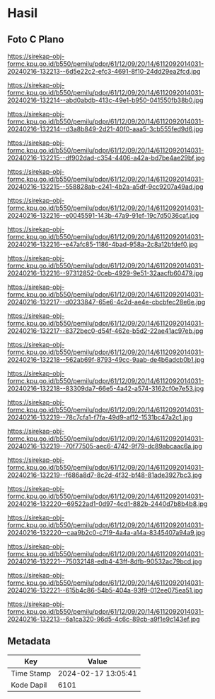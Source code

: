 # Hasil

## Foto C Plano

https://sirekap-obj-formc.kpu.go.id/b550/pemilu/pdpr/61/12/09/20/14/6112092014031-20240216-132213--6d5e22c2-efc3-4691-8f10-24dd29ea2fcd.jpg

https://sirekap-obj-formc.kpu.go.id/b550/pemilu/pdpr/61/12/09/20/14/6112092014031-20240216-132214--abd0abdb-413c-49e1-b950-041550fb38b0.jpg

https://sirekap-obj-formc.kpu.go.id/b550/pemilu/pdpr/61/12/09/20/14/6112092014031-20240216-132214--d3a8b849-2d21-40f0-aaa5-3cb555fed9d6.jpg

https://sirekap-obj-formc.kpu.go.id/b550/pemilu/pdpr/61/12/09/20/14/6112092014031-20240216-132215--df902dad-c354-4406-a42a-bd7be4ae29bf.jpg

https://sirekap-obj-formc.kpu.go.id/b550/pemilu/pdpr/61/12/09/20/14/6112092014031-20240216-132215--558828ab-c241-4b2a-a5df-9cc9207a49ad.jpg

https://sirekap-obj-formc.kpu.go.id/b550/pemilu/pdpr/61/12/09/20/14/6112092014031-20240216-132216--e0045591-143b-47a9-91ef-19c7d5036caf.jpg

https://sirekap-obj-formc.kpu.go.id/b550/pemilu/pdpr/61/12/09/20/14/6112092014031-20240216-132216--e47afc85-1186-4bad-958a-2c8a12bfdef0.jpg

https://sirekap-obj-formc.kpu.go.id/b550/pemilu/pdpr/61/12/09/20/14/6112092014031-20240216-132216--97312852-0ceb-4929-9e51-32aacfb60479.jpg

https://sirekap-obj-formc.kpu.go.id/b550/pemilu/pdpr/61/12/09/20/14/6112092014031-20240216-132217--d0233847-65e6-4c2d-ae4e-cbcbfec28e6e.jpg

https://sirekap-obj-formc.kpu.go.id/b550/pemilu/pdpr/61/12/09/20/14/6112092014031-20240216-132217--8372bec0-d54f-462e-b5d2-22ae41ac97eb.jpg

https://sirekap-obj-formc.kpu.go.id/b550/pemilu/pdpr/61/12/09/20/14/6112092014031-20240216-132218--562ab69f-8793-49cc-9aab-de4b6adcb0b1.jpg

https://sirekap-obj-formc.kpu.go.id/b550/pemilu/pdpr/61/12/09/20/14/6112092014031-20240216-132218--83309da7-66e5-4a42-a574-3162cf0e7e53.jpg

https://sirekap-obj-formc.kpu.go.id/b550/pemilu/pdpr/61/12/09/20/14/6112092014031-20240216-132219--78c7cfa1-f7fa-49d9-af12-1531bc47a2c1.jpg

https://sirekap-obj-formc.kpu.go.id/b550/pemilu/pdpr/61/12/09/20/14/6112092014031-20240216-132219--70f77505-aec6-4742-9f79-dc89abcaac6a.jpg

https://sirekap-obj-formc.kpu.go.id/b550/pemilu/pdpr/61/12/09/20/14/6112092014031-20240216-132219--f686a8d7-8c2d-4f32-bf48-81ade3927bc3.jpg

https://sirekap-obj-formc.kpu.go.id/b550/pemilu/pdpr/61/12/09/20/14/6112092014031-20240216-132220--69522ad1-0d97-4cd1-882b-2440d7b8b4b8.jpg

https://sirekap-obj-formc.kpu.go.id/b550/pemilu/pdpr/61/12/09/20/14/6112092014031-20240216-132220--caa9b2c0-c719-4a4a-a14a-8345407a94a9.jpg

https://sirekap-obj-formc.kpu.go.id/b550/pemilu/pdpr/61/12/09/20/14/6112092014031-20240216-132221--75032148-edb4-43ff-8dfb-90532ac79bcd.jpg

https://sirekap-obj-formc.kpu.go.id/b550/pemilu/pdpr/61/12/09/20/14/6112092014031-20240216-132221--615b4c86-54b5-404a-93f9-012ee075ea51.jpg

https://sirekap-obj-formc.kpu.go.id/b550/pemilu/pdpr/61/12/09/20/14/6112092014031-20240216-132213--6a1ca320-96d5-4c6c-89cb-a9f1e9c143ef.jpg


## Metadata

| Key        | Value               |
| ---------- | ------------------- |
| Time Stamp | 2024-02-17 13:05:41 |
| Kode Dapil | 6101                |



